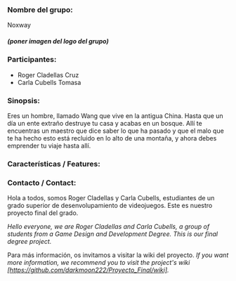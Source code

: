 
### Nombre del grupo:
Noxway 

##### (poner imagen del logo del grupo)

### Participantes:
* Roger Cladellas Cruz
* Carla Cubells Tomasa

### Sinopsis:
Eres un hombre, llamado Wang que vive en la antigua China. Hasta que un día un ente extraño destruye tu casa y acabas en un bosque. Allí te encuentras un maestro que dice saber lo que ha pasado y que el malo que te ha hecho esto está recluido en lo alto de una montaña, y ahora debes emprender tu viaje hasta allí.

### Características / Features:

### Contacto / Contact: 

Hola a todos, somos Roger Cladellas y Carla Cubells, estudiantes de un grado superior de desenvolupamiento de videojuegos. 
Este es nuestro proyecto final del grado.

*Hello everyone, we are Roger Cladellas and Carla Cubells, a group of students from a Game Design and Development Degree. This is our final degree project.*

Para más información, os invitamos a visitar la wiki del proyecto. 
*If you want more information, we recommend you to visit the project's wiki [https://github.com/darkmoon222/Proyecto_Final/wiki].*


